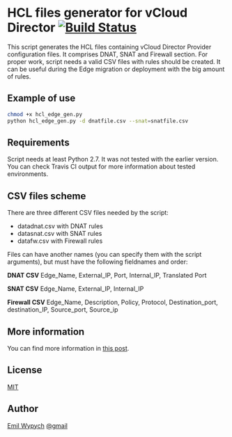 HCL files generator for vCloud Director [![Build Status](https://travis-ci.org/ewypych/hcl-edge-generator.png?branch=master)](https://travis-ci.org/ewypych/hcl-edge-generator)
======================================

This script generates the HCL files containing vCloud Director Provider configuration files. It comprises DNAT, SNAT and Firewall section. For proper work, script needs a valid CSV files with rules should be created. It can be useful during the Edge migration or deployment with the big amount of rules.

Example of use
--------------

```sh
chmod +x hcl_edge_gen.py
python hcl_edge_gen.py -d dnatfile.csv --snat=snatfile.csv
```
Requirements
------------

Script needs at least Python 2.7. It was not tested with the earlier version. You can check Travis CI output for more information about tested environments.

CSV files scheme
----------------------------

There are three different CSV files needed by the script:
* datadnat.csv with DNAT rules
* datasnat.csv with SNAT rules
* datafw.csv with Firewall rules

Files can have another names (you can specify them with the script arguments), but must have the following fieldnames and order:

**DNAT CSV**
Edge_Name, External_IP, Port, Internal_IP, Translated Port


**SNAT CSV**
Edge_Name, External_IP, Internal_IP

**Firewall CSV**
Edge_Name, Description, Policy, Protocol, Destination_port, destination_IP, Source_port, Source_ip

More information
----------------------------

You can find more information in [this post](https://emilwypych.com/2017/07/02/vcloud-hcl-generator-terraform/).

License
-------

[MIT](https://tldrlegal.com/license/mit-license)

Author
------

[Emil Wypych](https://emilwypych.com) [@gmail](mailto:wypychemil@gmail.com)

